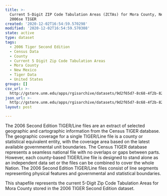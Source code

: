 ```yaml
---
title: >-
  Current 5-Digit ZIP Code Tabulation Areas (ZCTAs) for Mora County, New Mexico,
  2006se TIGER
created: '2020-12-02T16:54:59.570298'
modified: '2020-12-02T16:54:59.570308'
state: active
type: dataset
tags:
  - 2006 Tiger Second Edition
  - Census Data
  - County
  - Current 5 Digit Zip Code Tabulation Areas
  - Mora County
  - New Mexico
  - Tiger Data
  - United States
groups: []
csv_url: >-
  http://gstore.unm.edu/apps/rgisarchive/datasets/9d2f65d7-8c68-4f2b-82d8-a21f0fce8241/tgr2006se_mora_zcta5cu.derived.csv
json_url: >-
  http://gstore.unm.edu/apps/rgisarchive/datasets/9d2f65d7-8c68-4f2b-82d8-a21f0fce8241/tgr2006se_mora_zcta5cu.derived.json
layout: post

---
```

The 2006 Second Edition TIGER/Line files are an extract of selected geographic and cartographic information from the Census TIGER database.  The geographic coverage for a single TIGER/Line file is a county or statistical equivalent entity, with the coverage area based on the latest available governmental unit boundaries. The Census TIGER database represents a seamless national file with no overlaps or gaps between parts.  However, each county-based TIGER/Line file is designed to stand alone as an independent data set or the files can be combined to cover the whole Nation.  The 2006 Second Edition  TIGER/Line files consist of line segments representing physical features and governmental and statistical boundaries.  

This shapefile represents the current 5-Digit Zip Code Tabulation Areas for Mora County stored in the 2006 TIGER Second Edition dataset.
